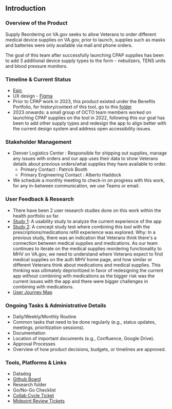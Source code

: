 ## Introduction

### Overview of the Product 
Supply Reordering on VA.gov seeks to allow Veterans to order different medical device supplies on VA.gov, prior to launch, supplies such as masks and batteries were only available via mail and phone orders. 

The goal of this team after successfully launching CPAP supplies has been to add 3 additional device supply types to the form - nebulizers, TENS units and blood pressure monitors. 

### Timeline & Current Status
- [Epic](https://github.com/department-of-veterans-affairs/va.gov-team/issues/95836)
- UX design - [Figma](https://www.figma.com/design/o9zkSuKTzHm9eQqHTEN1iz/Medical-supplies-reorder?node-id=1164-12192&p=f&t=vtGlOc40Zs38yFHv-0)
- Prior to CPAP work in 2023, this product existed under the Benefits Portfolio, for history/context of this tool, go to this [folder](https://github.com/department-of-veterans-affairs/va.gov-team/tree/master/products/medical-device-tool)
- 2023 onwards: a small group of OCTO team members worked on launching CPAP supplies on the tool in 2022, following this our goal has been to add other supply types and redesign the app to align better with the current design system and address open accessibility issues.
  

### Stakeholder Management
- Denver Logistics Center : Responsible for shipping out supplies, manage any issues with orders and our app uses their data to show Veterans details about previous orders/what supplies they have available to order. 
   - Primary Contact : Patrick Booth
   - Primary Engineering Contact : Alberto Haddock 
- We schedule a monthly meeting to check-in on progress with this work, for any in-between communication, we use Teams or email. 


### User Feedback & Research
- There have been 2 user research studies done on this work within the health portfolio so far.
- [Study 1](https://github.com/department-of-veterans-affairs/va.gov-team/tree/master/products/health-care/supply-reordering-tool/research/2024-03-Supply-Reordering-Research): A usability study to analyze the current experience of the app
- [Study 2](https://github.com/department-of-veterans-affairs/va.gov-team/tree/master/products/health-care/supply-reordering-tool/research/2024-04-Meds%20and%20supplies%20concept%20testing): A concept study test where combining this tool with the prescriptions/medications refill experience was explored. Why: In a previous study, there was an indication that Veterans think there's a connection between medical supplies and medications. As our team continues to iterate on the medical supplies reordering functionality to MHV on VA.gov, we need to understand where Veterans expect to find medical supplies on the auth MHV home page, and how similar or different Veterans think about medications and medical supplies. This thinking was ultimately deprioritized in favor of redesigning the current app without combining with medications as the bigger risk was the current issues with the app and there were bigger challenges in combining with medications.
- [User Journey Map](https://app.mural.co/t/departmentofveteransaffairs9999/m/departmentofveteransaffairs9999/1721711018020/d6fb79073dfb8345cad0539a7d5769e07f1e90c4?sender=ueeece9e244394145c84e5173)

### Ongoing Tasks & Administrative Details
- Daily/Weekly/Monthly Routine 
-	Common tasks that need to be done regularly (e.g., status updates, meetings, prioritization sessions).
- Documentation 
- Location of important documents (e.g., Confluence, Google Drive).
- Approval Processes 
- Overview of how product decisions, budgets, or timelines are approved.

### Tools, Platforms & Links
- Datadog
- [Github Board](https://github.com/department-of-veterans-affairs/va.gov-team/issues/95836)
- Research folder
- Go/No-Go Checklist
- [Collab Cycle Ticket](https://github.com/department-of-veterans-affairs/va.gov-team/issues/89871)
- [Midpoint Review Tickets](https://github.com/department-of-veterans-affairs/va.gov-team/issues?q=is%3Aopen+label%3Asupply-reordering+label%3Amidpoint-review)



